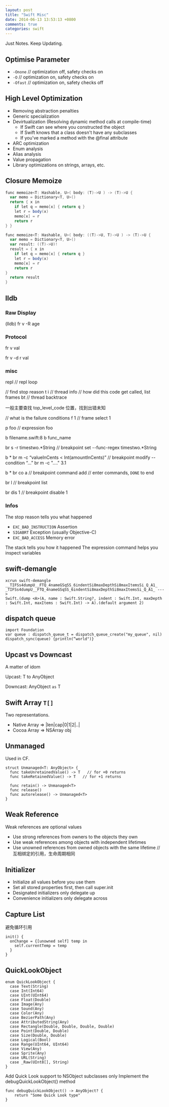 ```yaml
---
layout: post
title: "Swift Misc"
date: 2014-06-13 13:53:13 +0800
comments: true
categories: swift
---
```


Just Notes. Keep Updating.

## Optimise Parameter

- ``-Onone`` // optimization off, safety checks on
- ``-O`` // optimization on,  safety checks on
- ``-Ofast`` // optimization on,  safety checks off

## High Level Optimization

- Removing abstraction penalties
- Generic specialization
- Devirtualization (Resolving dynamic method calls at compile-time)
  - If Swift can see where you constructed the object
  - If Swift knows that a class doesn't have any subclasses
  - If you've marked a method with the @final attribute
- ARC optimization
- Enum analysis
- Alias analysis
- Value propagation
- Library optimizations on strings, arrays, etc.


## Closure Memoize

```scala
func memoize<T: Hashable, U>( body: (T)->U ) -> (T)->U {
  var memo = Dictionary<T, U>()
  return { x in
    if let q = memo[x] { return q }
    let r = body(x)
    memo[x] = r
    return r
} }

func memoize<T: Hashable, U>( body: ((T)->U, T)->U ) -> (T)->U {
  var memo = Dictionary<T, U>()
  var result: ((T)->U)!
  result = { x in
    if let q = memo[x] { return q }
    let r = body(x)
    memo[x] = r
    return r
}
  return result
}
```


## lldb

### Raw Display

(lldb) fr v -R age

### Protocol

fr v val

fr v -d r val

### misc

repl // repl loop

// find stop reason
t i // thread info
// how did this code get called, list frames
bt // thread backtrace

一般主要查找 top_level_code 位置，找到出错未知

// what is the failure conditions
f 1 // frame select 1

p foo // expression foo

b filename.swift:8
b func_name

br s -r timestwo.*String // breakpoint set --func-regex timestwo.*String

b *
br m -c “valueInCents < Int(amountInCents)”  // breakpoint modify --condition “...”
br m -c "...." 3.1


b *
br co a //  breakpoint command add // enter commands, `DONE` to end


br l // breakpoint list

br dis 1 // breakpoint disable 1



### Infos 

The stop reason tells you what happened

- ``EXC_BAD_INSTRUCTION``  Assertion
- ``SIGABRT`` Exception (usually Objective-C) 
- ``EXC_BAD_ACCESS``  Memory error

The stack tells you how it happened
The expression command helps you inspect variables


## swift-demangle

```
xcrun swift-demangle __TIFSs4dumpU__FTQ_4nameGSqSS_6indentSi8maxDepthSi8maxItemsSi_Q_A1_
_TIFSs4dumpU__FTQ_4nameGSqSS_6indentSi8maxDepthSi8maxItemsSi_Q_A1_ --->
Swift.(dump <A>(A, name : Swift.String?, indent : Swift.Int, maxDepth : Swift.Int, maxItems : Swift.Int) -> A).(default argument 2)
```


## dispatch queue

```
import Foundation
var queue : dispatch_queue_t = dispatch_queue_create("my_queue", nil)
dispatch_sync(queue) {println(“world")}
```

## Upcast vs Downcast

A matter of idom

Upcast: T to AnyObject

Downcast: AnyObject ``as`` T

## Swift Array ``T[]``

Two representations.

- Native Array => |len|cap|0|1|2|..|
- Cocoa Array => NSArray obj

## Unmanaged

Used in CF.

```
struct Unmanaged<T: AnyObject> { 
  func takeUnretainedValue() -> T   // for +0 returns
  func takeRetainedValue() -> T   // for +1 returns 

  func retain() -> Unmanaged<T> 
  func release() 
  func autorelease() -> Unmanaged<T>
} 
```

## Weak Reference

Weak references are optional values

- Use strong references from owners to the objects they own
- Use weak references among objects with independent lifetimes
- Use unowned references from owned objects with the same lifetime //  互相绑定的引用，生命周期相同

## Initializer

- Initialize all values before you use them
- Set all stored properties first, then call super.init
- Designated initializers only delegate up
- Convenience initializers only delegate across

## Capture List

避免循环引用

```
init() {
  onChange = {[unowned self] temp in
    self.currentTemp = temp
  }
}
```

## QuickLookObject

```
enum QuickLookObject {
  case Text(String)
  case Int(Int64)
  case UInt(UInt64)
  case Float(Double)
  case Image(Any)
  case Sound(Any)
  case Color(Any)
  case BezierPath(Any)
  case AttributedString(Any)
  case Rectangle(Double, Double, Double, Double)
  case Point(Double, Double)
  case Size(Double, Double)
  case Logical(Bool)
  case Range(UInt64, UInt64)
  case View(Any)
  case Sprite(Any)
  case URL(String)
  case _Raw(UInt8[], String)
}
```

Add Quick Look support to NSObject subclasses only
Implement the debugQuickLookObject() method
```
func debugQuickLookObject() -> AnyObject? {
    return "Some Quick Look type"
}
```
